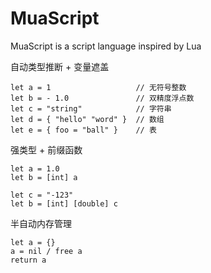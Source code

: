# MuaScript
MuaScript is a script language inspired by Lua


自动类型推断 + 变量遮盖
```
let a = 1                   // 无符号整数
let b = - 1.0               // 双精度浮点数
let c = "string"            // 字符串
let d = { "hello" "word" }  // 数组
let e = { foo = "ball" }    // 表
```

强类型 + 前缀函数
```
let a = 1.0
let b = [int] a

let c = "-123"
let b = [int] [double] c
```

半自动内存管理
```
let a = {}
a = nil / free a
return a
```
